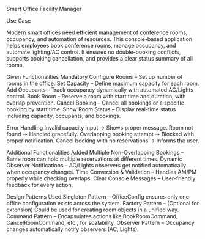 Smart Office Facility Manager

Use Case

Modern smart offices need efficient management of conference rooms, occupancy, and automation of resources.
This console-based application helps employees book conference rooms, manage occupancy, and automate lighting/AC control.
It ensures no double-booking conflicts, supports booking cancellation, and provides a clear status summary of all rooms.


Given Functionalities
Mandatory
Configure Rooms – Set up number of rooms in the office.
Set Capacity – Define maximum capacity for each room.
Add Occupants – Track occupancy dynamically with automated AC/Lights control.
Book Room – Reserve a room with start time and duration, with overlap prevention.
Cancel Booking – Cancel all bookings or a specific booking by start time.
Show Room Status – Display real-time status including capacity, occupants, and bookings.


Error Handling
Invalid capacity input → Shows proper message.
Room not found → Handled gracefully.
Overlapping booking attempt → Blocked with proper notification.
Cancel booking with no reservations → Informs the user.


Additional Functionalities Added
Multiple Non-Overlapping Bookings – Same room can hold multiple reservations at different times.
Dynamic Observer Notifications – AC/Lights observers get notified automatically when occupancy changes.
Time Conversion & Validation – Handles AM/PM properly while checking overlaps.
Clear Console Messages – User-friendly feedback for every action.


Design Patterns Used
Singleton Pattern – OfficeConfig ensures only one office configuration exists across the system.
Factory Pattern – (Optional for extension) Could be used for creating room objects in a unified way.
Command Pattern – Encapsulates actions like BookRoomCommand, CancelRoomCommand, etc., for scalability.
Observer Pattern – Occupancy changes automatically notify observers (AC, Lights).